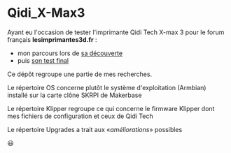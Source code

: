 # Qidi_X-Max3

Ayant eu l'occasion de tester l'imprimante Qidi Tech X-max 3 pour le forum français **lesimprimantes3d.fr** :
- mon parcours lors de [sa découverte](https://www.lesimprimantes3d.fr/forum/topic/54298-la-qidi-tech-x-max-3-revue-d%C3%A9taill%C3%A9e/)
- puis [son test final](https://www.lesimprimantes3d.fr/test-qidi-x-max-3-20231010/)

Ce dépôt regroupe une partie de mes recherches.

Le répertoire OS concerne plutôt le système d'exploitation (Armbian) installé sur la carte clône SKRPI de Makerbase

Le répertoire Klipper regroupe ce qui concerne le firmware Klipper dont mes fichiers de configuration et ceux de Qidi Tech

Le répertoire Upgrades a trait aux «*améliorations*» possibles

:smiley:

